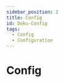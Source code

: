```yaml
---
sidebar_position: 2
title: Config
id: Doku-Config
tags:
  - Config
  - Configuration
---
```


# Config
